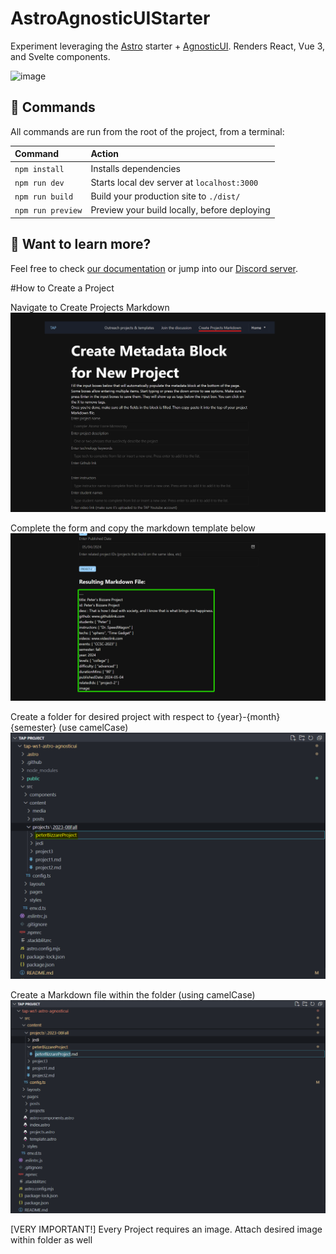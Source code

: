# AstroAgnosticUIStarter

Experiment leveraging the [Astro](https://astro.build/) starter &plus; [AgnosticUI](https://agnosticui.com/). Renders React, Vue 3, and Svelte components.

![image](https://user-images.githubusercontent.com/142403/160301080-1a7be334-3064-4045-9a0a-7a349eba399b.png)

## 🧞 Commands

All commands are run from the root of the project, from a terminal:

| Command           | Action                                       |
|:----------------  |:-------------------------------------------- |
| `npm install`     | Installs dependencies                        |
| `npm run dev`     | Starts local dev server at `localhost:3000`  |
| `npm run build`   | Build your production site to `./dist/`      |
| `npm run preview` | Preview your build locally, before deploying |

## 👀 Want to learn more?

Feel free to check [our documentation](https://github.com/withastro/astro) or jump into our [Discord server](https://astro.build/chat).


#How to Create a Project

Navigate to Create Projects Markdown
![Project Markdownpage](./public/assets/CreateMarkdownPage.png)

Complete the form and copy the markdown template below
![Markdown Template](./public/assets/mdtemplate.png)

Create a folder for desired project with respect to {year}-{month}{semester} (use camelCase)
![Create Directory](./public/assets/mkdirProject.png)

Create a Markdown file within the folder (using camelCase)
![Create Markdown File](./public/assets/createMDfile.png)

[VERY IMPORTANT!] Every Project requires an image. Attach desired image within folder as well